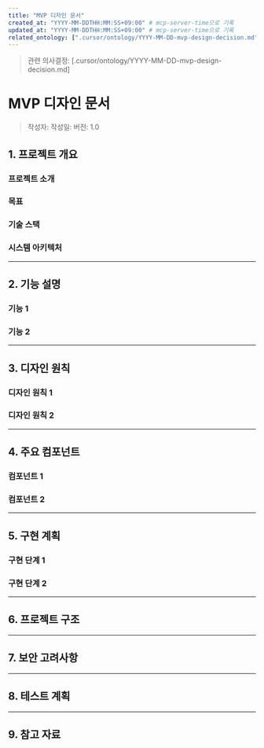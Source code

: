 ```yaml
---
title: "MVP 디자인 문서"
created_at: "YYYY-MM-DDTHH:MM:SS+09:00" # mcp-server-time으로 기록
updated_at: "YYYY-MM-DDTHH:MM:SS+09:00" # mcp-server-time으로 기록
related_ontology: [".cursor/ontology/YYYY-MM-DD-mvp-design-decision.md"]
---
```


> 관련 의사결정: [.cursor/ontology/YYYY-MM-DD-mvp-design-decision.md]

<!-- 이 문서는 반드시 관련 온톨로지 문서와 상호 참조(related_ontology, 링크 등)를 남겨야 합니다. 문서 작업 시 mcp-server-time을 호출하여 created_at, updated_at을 최신화하세요. -->

# MVP 디자인 문서

> 작성자: <!-- 여기에 이름을 입력하세요 -->
> 작성일: <!-- YYYY-MM-DD 형식으로 입력하세요 -->
> 버전: 1.0

## 1. 프로젝트 개요

<!-- 프로젝트의 목적, 배경, 주요 기능을 간단히 작성하세요. -->

### 프로젝트 소개

<!-- 프로젝트의 한 줄 설명, 배경 등 -->

### 목표

<!-- 프로젝트의 구체적 목표, 달성하고자 하는 바 -->

### 기술 스택

<!-- 주요 기술 스택을 간단히 나열 (자세한 내용은 tech-stack.md 참고) -->

### 시스템 아키텍처

<!-- 시스템 구성도, 주요 컴포넌트 간 관계 등. mermaid 다이어그램 등 활용 가능 -->

---

## 2. 기능 설명

<!-- MVP에서 제공하는 주요 기능을 나열하고, 각 기능별로 상세 설명을 추가하세요. -->

### 기능 1

<!-- 예시: 회원가입/로그인 기능, 설명 등 -->

### 기능 2

<!-- 예시: 게시글 작성/조회 기능, 설명 등 -->

---

## 3. 디자인 원칙

<!-- UI/UX, 코드, 시스템 등 전반에 적용할 디자인 원칙을 작성하세요. -->

### 디자인 원칙 1

<!-- 예시: 단순함, 일관성, 접근성 등 -->

### 디자인 원칙 2

<!-- 예시: 확장성, 유지보수성 등 -->

---

## 4. 주요 컴포넌트

<!-- 시스템을 구성하는 핵심 컴포넌트(모듈, 클래스, 서비스 등)와 역할을 설명하세요. -->

### 컴포넌트 1

<!-- 예시: UserService - 사용자 관리 -->

### 컴포넌트 2

<!-- 예시: PostService - 게시글 관리 -->

---

## 5. 구현 계획

<!-- MVP 구현을 위한 단계별 계획, 일정, 우선순위 등을 작성하세요. -->

### 구현 단계 1

<!-- 예시: 1주차 - 인증/인가 기능 개발 -->

### 구현 단계 2

<!-- 예시: 2주차 - 게시글 CRUD 개발 -->

---

## 6. 프로젝트 구조

<!-- 디렉토리/파일 구조, 네이밍 규칙, 주요 파일 설명 등 -->

---

## 7. 보안 고려사항

<!-- 인증/인가, 데이터 보호, 취약점 대응 등 보안 관련 주요 이슈와 대책 -->

---

## 8. 테스트 계획

<!-- 단위 테스트, 통합 테스트, QA 등 테스트 전략과 계획 -->

---

## 9. 참고 자료

<!-- 공식 문서, 레퍼런스, 내부 위키 등 -->
